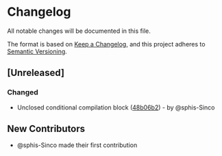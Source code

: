 <!-- gif cliff --sort newest -->

# Changelog
All notable changes will be documented in this file.

The format is based on [Keep a Changelog](https://keepachangelog.com/en/1.0.0/),
and this project adheres to [Semantic Versioning](https://semver.org/spec/v2.0.0.html).

## [Unreleased]

### Changed
- Unclosed conditional compilation block ([48b06b2](https://github.com/Sphis-Sinco/The-Sinco-Engine/commit/48b06b2fab400b5539fb19dc33170cd915b63a9e)) - by @sphis-Sinco

## New Contributors
* @sphis-Sinco made their first contribution

<!-- ## [0.1.0] - 2025-04-05 -->
